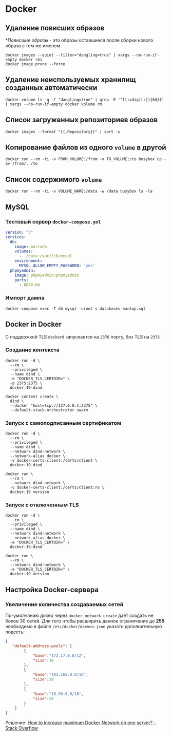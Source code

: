 # Docker

## Удаление повисших образов

**Повисшие образы* - это образы оставшиеся после сборки нового образа с тем же именем.

```shell
docker images --quiet --filter="dangling=true" | xargs --no-run-if-empty docker rmi
docker image prune --force
```

## Удаление неиспользуемых хранилищ созданных автоматически

```shell
docker volume ls -q -f "dangling=true" | grep -E '^[[:xdigit:]]{64}$' | xargs --no-run-if-empty docker volume rm
```

## Список загруженных репозиториев образов

```shell
docker images --format "{{.Repository}}" | sort -u
```

## Копирование файлов из одного `volume` в другой
```shell
docker run --rm -ti -v FROM_VOLUME:/from -v TO_VOLUME:/to busybox cp -av /from/. /to
```

## Список содержимого `volume`

```shell
docker run --rm -ti -v VOLUME_NAME:/data -w /data busybox ls -la
```

## MySQL

### Тестовый сервер `docker-compose.yml`

```yaml
version: "3"
services:
  db:
    image: mariadb
    volumes:
      - ./data:/var/lib/mysql
    environment:
      MYSQL_ALLOW_EMPTY_PASSWORD: 'yes'
  phpmyadmin:
    image: phpmyadmin/phpmyadmin
    ports:
      - 8080:80
```

### Импорт дампа

```shell
docker-compose exec -T db mysql -uroot < databases-backup.sql
```


## Docker in Docker

С поддержкой TLS `dockerd` запускается на `2376` порту, без TLS на `2375`


### Создание контекста

```shell
docker run -d \
  --rm \
  --privileged \
  --name dind \
  -e "DOCKER_TLS_CERTDIR=" \
  -p 2375:2375 \
  docker:19-dind

docker context create \
  dind \
  --docker "host=tcp://127.0.0.1:2375" \
  --default-stack-orchestrator swarm
```


### Запуск с самоподписанным сертификатом

```shell
docker run -d \
  --rm \
  --privileged \
  --name dind \
  --network dind-network \
  --network-alias docker \
  -v docker-certs-client:/certs/client \
  docker:19-dind

docker run \
  --rm \
  --network dind-network \
  -v docker-certs-client:/certs/client:ro \
  docker:19 version
```


### Запуск с отключенным TLS

```shell
docker run -d \
  --rm \
  --privileged \
  --name dind \
  --network dind-network \
  --network-alias docker \
  -e "DOCKER_TLS_CERTDIR=" \
  docker:19-dind

docker run \
  --rm \
  --network dind-network \
  -e "DOCKER_TLS_CERTDIR=" \
  docker:19 version
```


## Настройка Docker-сервера

### Увеличение количества создаваемых сетей

По-умолчанию докер через `docker network create` даёт создать не более 30 сетей.
Для того чтобы расширить данное ограничение до **255** необходимо в файле `/etc/docker/daemon.json` указать дополнительную подсеть:

```json
{
   "default-address-pools": [
        {
            "base":"172.17.0.0/12",
            "size":16
        },
        {
            "base":"192.168.0.0/16",
            "size":20
        },
        {
            "base":"10.99.0.0/16",
            "size":24
        }
    ]
}
```

Решение: [How to increase maximum Docker Network on one server? - Stack Overflow](https://stackoverflow.com/questions/41609998/how-to-increase-maximum-docker-network-on-one-server)